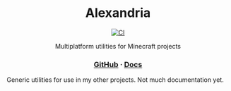<div align="center">

# Alexandria
[![CI](https://img.shields.io/github/actions/workflow/status/aecsocket/alexandria/build.yml)](https://github.com/aecsocket/alexandria/actions/workflows/build.yml)

Multiplatform utilities for Minecraft projects

### [GitHub](https://github.com/aecsocket/alexandria) · [Docs](https://aecsocket.github.io/alexandria)

</div>

Generic utilities for use in my other projects. Not much documentation yet.
